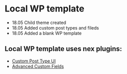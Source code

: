 # Local WP template
  - 18.05 Child theme created
  - 18.05 Added custom post types and fileds
  - 18.05 Added a blank WP template

## Local WP template uses nex plugins:
* [Custom Post Type UI](https://wordpress.org/plugins/custom-post-type-ui/)
* [Advanced Custom Fields](https://wordpress.org/plugins/advanced-custom-fields/)
